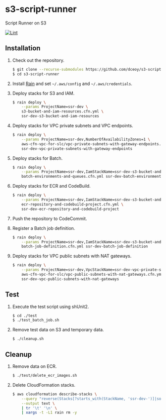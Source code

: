 s3-script-runner
================

Script Runner on S3

[![Lint](https://github.com/dceoy/s3-script-runner/actions/workflows/lint.yml/badge.svg)](https://github.com/dceoy/s3-script-runner/actions/workflows/lint.yml)

Installation
------------

1.  Check out the repository.

    ```sh
    $ git clone --recurse-submodules https://github.com/dceoy/s3-script-runner.git
    $ cd s3-script-runner
    ```

2.  Install [Rain](https://github.com/aws-cloudformation/rain) and set `~/.aws/config` and `~/.aws/credentials`.

3.  Deploy stacks for S3 and IAM.

    ```sh
    $ rain deploy \
        --params ProjectName=ssr-dev \
        s3-bucket-and-iam-resources.cfn.yml \
        ssr-dev-s3-bucket-and-iam-resources
    ```

4.  Deploy stacks for VPC private subnets and VPC endpoints.

    ```sh
    $ rain deploy \
        --params ProjectName=ssr-dev,NumberOfAvailabilityZones=1 \
        aws-cfn-vpc-for-slc/vpc-private-subnets-with-gateway-endpoints.cfn.yml \
        ssr-dev-vpc-private-subnets-with-gateway-endpoints
    ```

5.  Deploy stacks for Batch.

    ```sh
    $ rain deploy \
        --params ProjectName=ssr-dev,IamStackName=ssr-dev-s3-bucket-and-iam-resources,VpcStackName=ssr-dev-vpc-private-subnets-with-gateway-endpoints,NumberOfAvailabilityZones=1 \
        batch-environments-and-queues.cfn.yml ssr-dev-batch-environments-and-queues
    ```

6.  Deploy stacks for ECR and CodeBuild.

    ```sh
    $ rain deploy \
        --params ProjectName=ssr-dev,IamStackName=ssr-dev-s3-bucket-and-iam-resources \
        ecr-repository-and-codebuild-project.cfn.yml \
        ssr-dev-ecr-repository-and-codebuild-project
    ```

7.  Push the repository to CodeCommit.

8.  Register a Batch job definition.

    ```sh
    $ rain deploy \
        --params ProjectName=ssr-dev,IamStackName=ssr-dev-s3-bucket-and-iam-resources \
        batch-job-definition.cfn.yml ssr-dev-batch-job-definition
    ```

9.  Deploy stacks for VPC public subnets with NAT gateways.

    ```sh
    $ rain deploy \
        --params ProjectName=ssr-dev,VpcStackName=ssr-dev-vpc-private-subnets-with-gateway-endpoints,NumberOfAvailabilityZones=1 \
        aws-cfn-vpc-for-slc/vpc-public-subnets-with-nat-gateways.cfn.yml \
        ssr-dev-vpc-public-subnets-with-nat-gateways
    ```

Test
----

1.  Execute the test script using shUnit2.

    ```sh
    $ cd ./test
    $ ./test_batch_job.sh
    ```

2.  Remove test data on S3 and temporary data.

    ```sh
    $ ./cleanup.sh
    ```

Cleanup
-------

1.  Remove data on ECR.

    ```sh
    $ ./test/delete_ecr_images.sh
    ```

2.  Delete CloudFormation stacks.

    ```sh
    $ aws cloudformation describe-stacks \
        --query "reverse(Stacks[?starts_with(StackName, 'ssr-dev-')]|sort_by(@, &CreationTime))[].StackName" \
        --output text \
        | tr '\t' '\n' \
        | xargs -t -L1 rain rm -y
    ```
